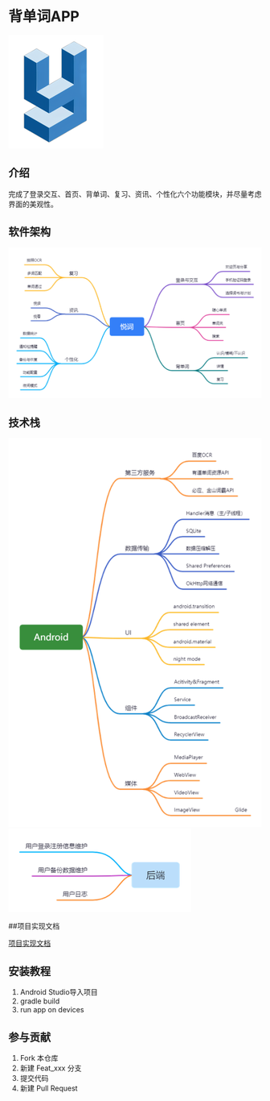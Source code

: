 # 背单词APP
![img.png](logo.png#pic_center)
## 介绍
完成了登录交互、首页、背单词、复习、资讯、个性化六个功能模块，并尽量考虑界面的美观性。

## 软件架构
![img.png](软件架构图.png#pic_center)

## 技术栈
![img.png](技术栈.png#pic_center)
![img.png](后端.png#pic_center)

##项目实现文档

[项目实现文档](doc/项目实现文档.pdf)

## 安装教程

1. Android Studio导入项目
2. gradle build
3. run app on devices

## 参与贡献

1.  Fork 本仓库
2.  新建 Feat_xxx 分支
3.  提交代码
4.  新建 Pull Request


